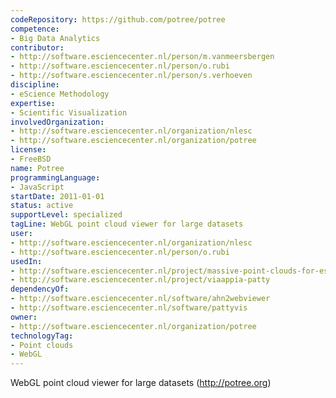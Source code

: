 ```yaml
---
codeRepository: https://github.com/potree/potree
competence:
- Big Data Analytics
contributor:
- http://software.esciencecenter.nl/person/m.vanmeersbergen
- http://software.esciencecenter.nl/person/o.rubi
- http://software.esciencecenter.nl/person/s.verhoeven
discipline:
- eScience Methodology
expertise:
- Scientific Visualization
involvedOrganization:
- http://software.esciencecenter.nl/organization/nlesc
- http://software.esciencecenter.nl/organization/potree
license:
- FreeBSD
name: Potree
programmingLanguage:
- JavaScript
startDate: 2011-01-01
status: active
supportLevel: specialized
tagLine: WebGL point cloud viewer for large datasets 
user:
- http://software.esciencecenter.nl/organization/nlesc
- http://software.esciencecenter.nl/person/o.rubi
usedIn:
- http://software.esciencecenter.nl/project/massive-point-clouds-for-esciences
- http://software.esciencecenter.nl/project/viaappia-patty
dependencyOf: 
- http://software.esciencecenter.nl/software/ahn2webviewer
- http://software.esciencecenter.nl/software/pattyvis
owner: 
- http://software.esciencecenter.nl/organization/potree
technologyTag:
- Point clouds
- WebGL
---
```

WebGL point cloud viewer for large datasets (<http://potree.org>)